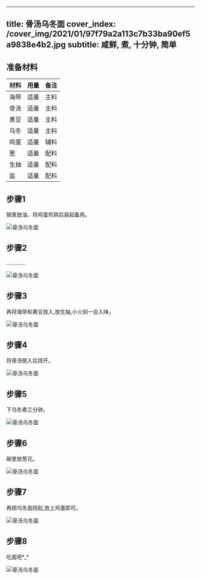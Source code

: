 
---
title: 骨汤乌冬面
cover_index: /cover_img/2021/01/97f79a2a113c7b33ba90ef5a9838e4b2.jpg
subtitle: 咸鲜, 煮, 十分钟, 简单
---

## 准备材料

| 材料     | 用量 | 备注|
| ------- | ----- | --- |
| 海带 | 适量| 主料 |
| 骨汤 | 适量| 主料 |
| 黄豆 | 适量| 主料 |
| 乌冬 | 适量| 主料 |
| 鸡蛋 | 适量| 辅料 |
| 葱 | 适量| 配料 |
| 生抽 | 适量| 配料 |
| 盐 | 适量| 配料 |

## 步骤1

锅里放油，将鸡蛋煎熟后装起备用。

![骨汤乌冬面](https://i8.meishichina.com/attachment/recipe/201010/201010121102070.jpg?x-oss-process=style/p320) 

## 步骤2

.............

![骨汤乌冬面](https://i8.meishichina.com/attachment/recipe/201010/201010121102184.jpg?x-oss-process=style/p320) 

## 步骤3

再将海带和黄豆放入,放生抽,小火焖一会入味。

![骨汤乌冬面](https://i8.meishichina.com/attachment/recipe/201010/201010121102368.jpg?x-oss-process=style/p320) 

## 步骤4

将骨汤倒入后烧开。

![骨汤乌冬面](https://i8.meishichina.com/attachment/recipe/201010/201010121102588.jpg?x-oss-process=style/p320) 

## 步骤5

下乌冬煮三分钟。

![骨汤乌冬面](https://i8.meishichina.com/attachment/recipe/201010/201010121103109.JPG?x-oss-process=style/p320) 

## 步骤6

碗里放葱花。

![骨汤乌冬面](https://i8.meishichina.com/attachment/recipe/201010/201010121103327.jpg?x-oss-process=style/p320) 

## 步骤7

再把乌冬面捞起,放上鸡蛋即可。

![骨汤乌冬面](https://i8.meishichina.com/attachment/recipe/201010/201010121103553.jpg?x-oss-process=style/p320) 

## 步骤8

吃面吧*_*

![骨汤乌冬面](https://i8.meishichina.com/attachment/recipe/201010/201010121104148.jpg?x-oss-process=style/p320) 

